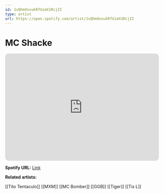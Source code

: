 ```yaml
---
id: 1vQhmXnxukRfUimX1RcjII
type: artist
url: https://open.spotify.com/artist/1vQhmXnxukRfUimX1RcjII
---
```

# MC Shacke

<iframe style="border-radius:12px" src="https://open.spotify.com/embed/artist/1vQhmXnxukRfUimX1RcjII" width="100%" height="352" frameBorder="0" allowfullscreen="" allow="autoplay; clipboard-write; encrypted-media; fullscreen; picture-in-picture" loading="lazy"></iframe>

**Spotify URL:** [Link](https://open.spotify.com/artist/1vQhmXnxukRfUimX1RcjII)

**Related artists:**

[[Tito Tentaculo]]
[[MXM]]
[[MC Bomber]]
[[GGB]]
[[Tiger]]
[[Tis L]]

